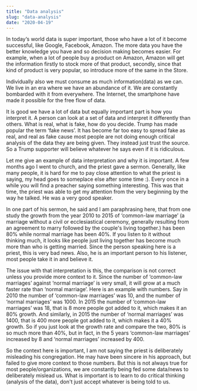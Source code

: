 ```yaml
---
title: "Data analysis"
slug: "data-analysis"
date: "2020-04-19"
---
```


In today‘s world data is super important, those who have a lot of it become successful, like Google, Facebook, Amazon. The more data you have the better knowledge you have and so decision making becomes easier. For example, when a lot of people buy a product on Amazon, Amazon will get the information firstly to stock more of that product, secondly, since that kind of product is very popular, so introduce more of the same in the Store.

Individually also we must consume as much information(data) as we can. We live in an era where we have an abundance of it. We are constantly bombarded with it from everywhere. The Internet, the smartphone have made it possible for the free flow of data.

It is good we have a lot of data but equally important part is how you interpret it. A person can look at a set of data and interpret it differently than others. What is real, what is fake, how do you decide. Trump has made popular the term ‘fake news’. It has become far too easy to spread fake as real, and real as fake cause most people are not doing enough critical analysis of the data they are being given. They instead just trust the source. So a Trump supporter will believe whatever he says even if it is ridiculous.

Let me give an example of data interpretation and why it is important. A few months ago I went to church, and the priest gave a sermon. Generally, like many people, it is hard for me to pay close attention to what the priest is saying, my head goes to someplace else after some time :). Every once in a while you will find a preacher saying something interesting. This was that time, the priest was able to get my attention from the very beginning by the way he talked. He was a very good speaker.

In one part of his sermon, he said and I am paraphrasing here, that from one study the growth from the year 2010 to 2015 of ‘common-law marriage’ (a marriage without a civil or ecclesiastical ceremony, generally resulting from an agreement to marry followed by the couple's living together.) has been 80% while normal marriage has been 40%. If you listen to it without thinking much, it looks like people just living together has become much more than who is getting married. Since the person speaking here is a priest, this is very bad news. Also, he is an important person to his listener, most people take it in and believe it.

The issue with that interpretation is this, the comparison is not correct unless you provide more context to it. Since the number of ‘common-law marriages’ against ‘normal marriage’ is very small, it will grow at a much faster rate than ‘normal marriage’. Here is an example with numbers. Say in 2010 the number of ‘common-law marriages’ was 10, and the number of ‘normal marriages’ was 1000. In 2015 the number of ‘common-law marriages’ was 18, that is 8 more people got added to it, which makes it an 80% growth. And similarly, in 2015 the number of ‘normal marriages’ was 1400, that is 400 more people got added to it, which makes it a 40% growth. So if you just look at the growth rate and compare the two, 80% is so much more than 40%, but in fact, in the 5 years ‘common-law marriages’ increased by 8 and ‘normal marriages’ increased by 400.

So the context here is important, I am not saying the priest is deliberately misleading his congregation. He may have been sincere in his approach, but failed to give more context to those numbers. But this is not always true for most people/organizations, we are constantly being fed some data/news to deliberately mislead us. What is important is to learn to do critical thinking (analysis of the data), don't just accept whatever is being told to us.
